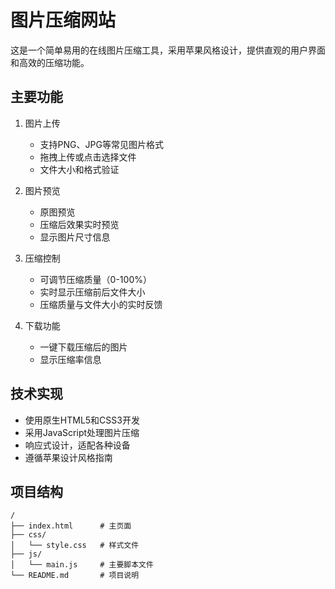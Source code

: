 # 图片压缩网站

这是一个简单易用的在线图片压缩工具，采用苹果风格设计，提供直观的用户界面和高效的压缩功能。

## 主要功能

1. 图片上传
   - 支持PNG、JPG等常见图片格式
   - 拖拽上传或点击选择文件
   - 文件大小和格式验证

2. 图片预览
   - 原图预览
   - 压缩后效果实时预览
   - 显示图片尺寸信息

3. 压缩控制
   - 可调节压缩质量（0-100%）
   - 实时显示压缩前后文件大小
   - 压缩质量与文件大小的实时反馈

4. 下载功能
   - 一键下载压缩后的图片
   - 显示压缩率信息

## 技术实现

- 使用原生HTML5和CSS3开发
- 采用JavaScript处理图片压缩
- 响应式设计，适配各种设备
- 遵循苹果设计风格指南

## 项目结构

```
/
├── index.html      # 主页面
├── css/
│   └── style.css   # 样式文件
├── js/
│   └── main.js     # 主要脚本文件
└── README.md       # 项目说明
``` 
